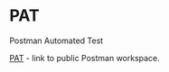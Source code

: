 # PAT
Postman Automated Test

[PAT](https://www.postman.com/lively-robot-309055/workspace/pat) - link to public Postman workspace. 
